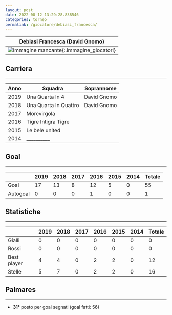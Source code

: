 ```yaml
---
layout: post
date: 2022-08-12 13:29:28.838546
categories: torneo
permalink: /giocatore/debiasi_francesca/
---
```

<link rel='stylesheets' href='./../assets/giocatori.css'>

| Debiasi Francesca (David Gnomo) |
|:-----:|
| ![Immagine mancante]('./../../assets/giocatori/debiasi_francesca.png){:.immagine_giocatori} |


## Carriera
----

|Anno|Squadra|Soprannome|
|:---:|---|---|
|2019|Una Quarta In 4|David Gnomo|
|2018|Una Quarta In Quattro|David Gnomo|
|2017|Morevirgola||
|2016|Tigre Intigra Tigre||
|2015|Le bele united||
|2014|__________||


## Goal
----

| |2019|2018|2017|2016|2015|2014| Totale |
|---|---|---|---|---|---|---|---|
|Goal|17|13|8|12|5|0|55|
|Autogoal|0|0|0|1|0|0|1|


## Statistiche
----

| |2019|2018|2017|2016|2015|2014| Totale |
|---|---|---|---|---|---|---|---|
|Gialli|0|0|0|0|0|0|0|
|Rossi|0|0|0|0|0|0|0|
|Best player|4|4|0|2|2|0|12|
|Stelle|5|7|0|2|2|0|16|


## Palmares
----

- **31°** posto per goal segnati (goal fatti: 56)
